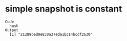 # simple snapshot is constant

    Code
      hash
    Output
      [1] "21289bed9e830a37eda1b314bcdf2630"

